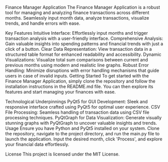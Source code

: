 Finance Manager Application
The Finance Manager Application is a robust tool for managing and analyzing finance transactions across different months. Seamlessly input month data, analyze transactions, visualize trends, and handle errors with ease.

Key Features
Intuitive Interface: Effortlessly input months and trigger transaction analysis with a user-friendly interface.
Comprehensive Analysis: Gain valuable insights into spending patterns and financial trends with just a click of a button.
Clear Data Representation: View transaction data in a structured table format for enhanced readability and accessibility.
Dynamic Visualizations: Visualize total sum comparisons between current and previous months using modern and realistic line graphs.
Robust Error Handling: Minimize disruptions with error handling mechanisms that guide users in case of invalid inputs.
Getting Started
To get started with the Finance Manager Application, simply clone the repository and follow the installation instructions in the README.md file. You can then explore its features and start managing your finances with ease.

Technological Underpinnings
PyQt5 for GUI Development: Sleek and responsive interface crafted using PyQt5 for optimal user experience.
CSV File Processing: Seamless handling of transaction data using CSV file processing techniques.
PyQtGraph for Data Visualization: Generate visually stunning graphs with PyQtGraph to uncover valuable insights and trends.
Usage
Ensure you have Python and PyQt5 installed on your system. Clone the repository, navigate to the project directory, and run the main.py file to launch the application. Input the desired month, click 'Process', and explore your financial data effortlessly.

License
This project is licensed under the MIT License.
